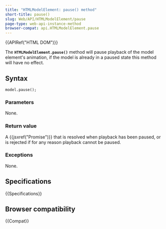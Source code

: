 ```yaml
---
title: "HTMLModelElement: pause() method"
short-title: pause()
slug: Web/API/HTMLModelElement/pause
page-type: web-api-instance-method
browser-compat: api.HTMLModelElement.pause
---
```


{{APIRef("HTML DOM")}}

The **`HTMLModelElement.pause()`** method will pause playback
of the model element's animation, if the model is already in a paused state this method will have no effect.

## Syntax

```js-nolint
model.pause();
```

### Parameters

None.

### Return value

A {{jsxref("Promise")}} that is resolved when playback has been paused, or is
rejected if for any reason playback cannot be paused.

### Exceptions

None.

## Specifications

{{Specifications}}

## Browser compatibility

{{Compat}}
